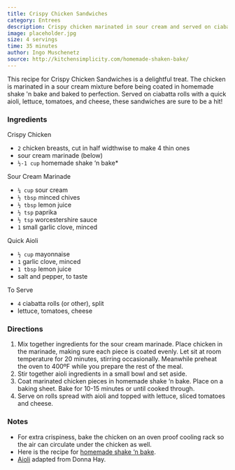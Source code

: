 ```yaml
---
title: Crispy Chicken Sandwiches
category: Entrees
description: Crispy chicken marinated in sour cream and served on ciabatta rolls with a quick aioli. 
image: placeholder.jpg
size: 4 servings
time: 35 minutes
author: Ingo Muschenetz
source: http://kitchensimplicity.com/homemade-shaken-bake/
---
```


This recipe for Crispy Chicken Sandwiches is a delightful treat. The chicken is marinated in a sour cream mixture before being coated in homemade shake 'n bake and baked to perfection. Served on ciabatta rolls with a quick aioli, lettuce, tomatoes, and cheese, these sandwiches are sure to be a hit!

### Ingredients

Crispy Chicken

* `2` chicken breasts, cut in half widthwise to make 4 thin ones
* sour cream marinade \(below\)
* `½-1 cup` homemade shake ‘n bake\*

Sour Cream Marinade

* `¼ cup` sour cream
* `½ tbsp` minced chives
* `½ tbsp` lemon juice
* `½ tsp` paprika
* `½ tsp` worcestershire sauce
* `1` small garlic clove, minced

Quick Aioli

* `½ cup` mayonnaise
* `1` garlic clove, minced
* `1 tbsp` lemon juice
* salt and pepper, to taste

To Serve

* `4` ciabatta rolls \(or other\), split
* lettuce, tomatoes, cheese

### Directions

1. Mix together ingredients for the sour cream marinade. Place chicken in the marinade, making sure each piece is coated evenly. Let sit at room temperature for 20 minutes, stirring occasionally. Meanwhile preheat the oven to 400ºF while you prepare the rest of the meal.
2. Stir together aioli ingredients in a small bowl and set aside.
3. Coat marinated chicken pieces in homemade shake ‘n bake. Place on a baking sheet. Bake for 10\-15 minutes or until cooked through.
4. Serve on rolls spread with aioli and topped with lettuce, sliced tomatoes and cheese.

### Notes

* For extra crispiness, bake the chicken on an oven proof cooling rack so the air can circulate under the chicken as well.
* Here is the recipe for [homemade shake ‘n bake](http://kitchensimplicity.com/homemade-shaken-bake/).
* [Aioli](http://www.donnahay.com.au/CatalogueRetrieve.aspx?ProductID=2561024&A=SearchResult&SearchID=2447670&ObjectID=2561024&ObjectType=27) adapted from Donna Hay.